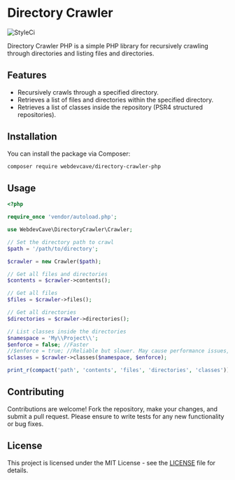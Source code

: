 # Directory Crawler

![StyleCi](https://github.styleci.io/repos/817050761/shield)

Directory Crawler PHP is a simple PHP library for recursively crawling through directories and listing files and
directories.

## Features

- Recursively crawls through a specified directory.
- Retrieves a list of files and directories within the specified directory.
- Retrieves a list of classes inside the repository (PSR4 structured repositories).

## Installation

You can install the package via Composer:

```bash
composer require webdevcave/directory-crawler-php
```

## Usage

```php
<?php

require_once 'vendor/autoload.php';

use WebdevCave\DirectoryCrawler\Crawler;

// Set the directory path to crawl
$path = '/path/to/directory';

$crawler = new Crawler($path);

// Get all files and directories
$contents = $crawler->contents();

// Get all files
$files = $crawler->files();

// Get all directories
$directories = $crawler->directories();

// List classes inside the directories
$namespace = 'My\\Project\\';
$enforce = false; //Faster
//$enforce = true; //Reliable but slower. May cause performance issues, depending on the number of occurrences.
$classes = $crawler->classes($namespace, $enforce);

print_r(compact('path', 'contents', 'files', 'directories', 'classes')); //Show results
```

## Contributing

Contributions are welcome! Fork the repository, make your changes, and submit a pull request. Please ensure to write
tests for any new functionality or bug fixes.

## License

This project is licensed under the MIT License - see the [LICENSE](LICENSE) file for details.
